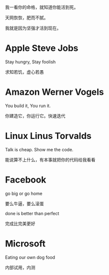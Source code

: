 我一看你的命格，就知道你能活到死。

天网恢恢，肥而不腻。

我就是因为坚强才活到现在。

# Apple Steve Jobs
Stay hungry, Stay foolish

求知若饥，虚心若愚

# Amazon Werner Vogels
You build it, You run it.

你建造它，你运行它。快速迭代

# Linux Linus Torvalds
Talk is cheap. Show me the code.

能说算不上什么，有本事就把你的代码给我看看

# Facebook
go big or go home

要么牛逼，要么滚蛋

done is better than perfect

完成比完美更好

# Microsoft
Eating our own dog food

内部试用，内测
